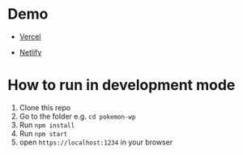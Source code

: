 # Demo

- [Vercel](https://pokemon-wp.rofisyahrul.com)

- [Netlify](https://pokemon-explorer-rofi.netlify.app/)

# How to run in development mode

1. Clone this repo
2. Go to the folder e.g. `cd pokemon-wp`
3. Run `npm install`
4. Run `npm start`
5. open `https://localhost:1234` in your browser
